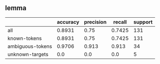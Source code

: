 
## lemma

|                  | accuracy | precision | recall | support |
|------------------|----------|-----------|--------|---------|
| all              | 0.8931   | 0.75      | 0.7425 | 131     |
| known-tokens     | 0.8931   | 0.75      | 0.7425 | 131     |
| ambiguous-tokens | 0.9706   | 0.913     | 0.913  | 34      |
| unknown-targets  | 0.0      | 0.0       | 0.0    | 5       |

